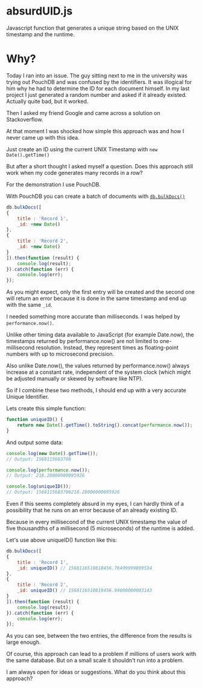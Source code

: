 # absurdUID.js
Javascript function that generates a unique string based on the UNIX timestamp and the runtime.

# Why?

Today I ran into an issue. The guy sitting next to me in the university was trying out PouchDB and was confused by the identifiers. It was illogical for him why he had to determine the ID for each document himself.
In my last project I just generated a random number and asked if it already existed. Actually quite bad, but it worked. 

Then I asked my friend Google and came across a solution on Stackoverflow.

At that moment I was shocked how simple this approach was and how I never came up with this idea.

Just create an ID using the current UNIX Timestamp with `new Date().getTime()`

But after a short thought I asked myself a question. Does this approach still work when my code generates many records in a row?

For the demonstration I use PouchDB.

With PouchDB you can create a batch of documents with [`db.bulkDocs()`](https://pouchdb.com/api.html#batch_create)


```javascript
db.bulkDocs([
{
    title : 'Record 1', 
    _id: +new Date()
},
{
    title : 'Record 2', 
    _id: +new Date()
}
]).then(function (result) {
    console.log(result);
}).catch(function (err) {
    console.log(err);
});
```

As you might expect, only the first entry will be created and the second one will return an error because it is done in the same timestamp and end up with the same `_id`. 

I needed something more accurate than milliseconds. I was helped by `performance.now()`.

Unlike other timing data available to JavaScript (for example Date.now), the timestamps returned by performance.now() are not limited to one-millisecond resolution. Instead, they represent times as floating-point numbers with up to microsecond precision.

Also unlike Date.now(), the values returned by performance.now() always increase at a constant rate, independent of the system clock (which might be adjusted manually or skewed by software like NTP).

So if I combine these two methods, I should end up with a very accurate Unique Identifier.


Lets create this simple function:
```javascript
function uniqueID() {
    return new Date().getTime().toString().concat(performance.now());
}
```

And output some data:
```javascript
console.log(new Date().getTime());
// Output: 1568115683706

console.log(performance.now());
// Output: 218.28000000095926

console.log(uniqueID());
// Output: 1568115683706218.28000000095926
```

Even if this seems completely absurd in my eyes, I can hardly think of a possibility that he runs on an error because of an already existing ID.

Because in every millisecond of the current UNIX timestamp the value of five thousandths of a millisecond (5 microseconds) of the runtime is added.

Let's use above uniqueID() function like this:
```javascript
db.bulkDocs([
{
    title : 'Record 1', 
    _id: uniqueID() // 1568116510818456.76499999899534
},
{
    title : 'Record 2', 
    _id: uniqueID() // 1568116510819456.94000000003143
}
]).then(function (result) {
    console.log(result);
}).catch(function (err) {
    console.log(err);
});
```

As you can see, between the two entries, the difference from the results is large enough. 

Of course, this approach can lead to a problem if millions of users work with the same database. But on a small scale it shouldn't run into a problem.

I am always open for ideas or suggestions. What do you think about this approach? 
